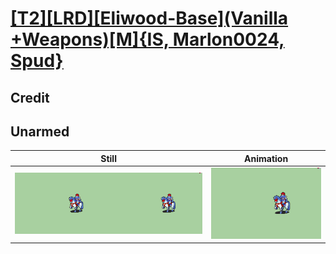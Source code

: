 # [\[T2\]\[LRD\]\[Eliwood-Base\]\(Vanilla +Weapons\)\[M\]{IS, Marlon0024, Spud}](../)

## Credit


	
## Unarmed

| Still | Animation |
| :---: | :-------: |
| ![Unarmed still](./Unarmed_000.png) | ![Unarmed animation](./Unarmed.gif) |
